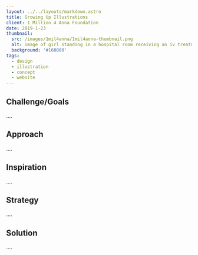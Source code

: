 ```yaml
---
layout: ../../layouts/markdown.astro
title: Growing Up Illustrations
client: 1 Million 4 Anna Foundation
date: 2019-1-23
thumbnail: 
  src: /images/1mil4anna/1mil4anna-thumbnail.png
  alt: image of girl standing in a hospital room receiving an iv treatment
  background: '#160860'
tags:
  - design
  - illustration
  - concept
  - website
---
```


## Challenge/Goals

.... 

## Approach

....

## Inspiration 

....

## Strategy 

....

## Solution

.... 

